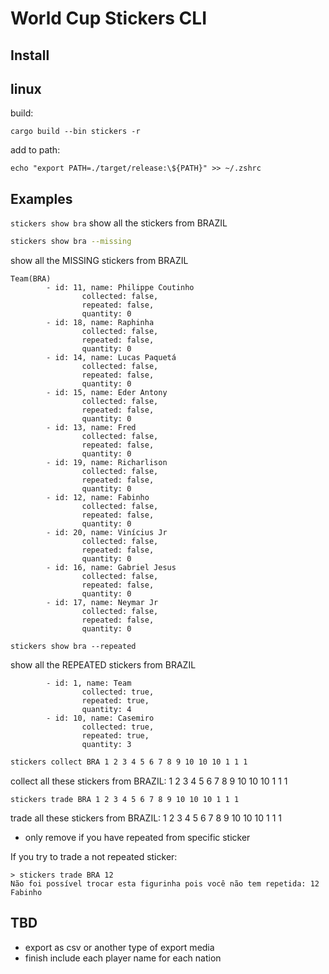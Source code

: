 # World Cup Stickers CLI

## Install 

## linux

build: 

```cargo build --bin stickers -r```

add to path: 

```echo "export PATH=./target/release:\${PATH}" >> ~/.zshrc```


## Examples

```stickers show bra``` 
show all the stickers from BRAZIL

```bash
stickers show bra --missing
```
show all the MISSING stickers from BRAZIL
```
Team(BRA)
        - id: 11, name: Philippe Coutinho 
                collected: false, 
                repeated: false, 
                quantity: 0
        - id: 18, name: Raphinha 
                collected: false, 
                repeated: false, 
                quantity: 0
        - id: 14, name: Lucas Paquetá 
                collected: false, 
                repeated: false, 
                quantity: 0
        - id: 15, name: Eder Antony 
                collected: false, 
                repeated: false, 
                quantity: 0
        - id: 13, name: Fred 
                collected: false, 
                repeated: false, 
                quantity: 0
        - id: 19, name: Richarlison 
                collected: false, 
                repeated: false, 
                quantity: 0
        - id: 12, name: Fabinho 
                collected: false, 
                repeated: false, 
                quantity: 0
        - id: 20, name: Vinícius Jr 
                collected: false, 
                repeated: false, 
                quantity: 0
        - id: 16, name: Gabriel Jesus 
                collected: false, 
                repeated: false, 
                quantity: 0
        - id: 17, name: Neymar Jr 
                collected: false, 
                repeated: false, 
                quantity: 0
```


```shell
stickers show bra --repeated
```
show all the REPEATED stickers from BRAZIL
```Team(BRA)
        - id: 1, name: Team 
                collected: true, 
                repeated: true, 
                quantity: 4
        - id: 10, name: Casemiro 
                collected: true, 
                repeated: true, 
                quantity: 3
```


```bash
stickers collect BRA 1 2 3 4 5 6 7 8 9 10 10 10 1 1 1
``` 
collect all these stickers from BRAZIL: 1 2 3 4 5 6 7 8 9 10 10 10 1 1 1

```
stickers trade BRA 1 2 3 4 5 6 7 8 9 10 10 10 1 1 1
``` 

trade all these stickers from BRAZIL: 1 2 3 4 5 6 7 8 9 10 10 10 1 1 1
- only remove if you have repeated from specific sticker

If you try to trade a not repeated sticker:
```
> stickers trade BRA 12
Não foi possível trocar esta figurinha pois você não tem repetida: 12 Fabinho
```              

## TBD
- export as csv or another type of export media
- finish include each player name for each nation
